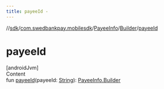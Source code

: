 ```yaml
---
title: payeeId -
---
```

//[sdk](../../../../index)/[com.swedbankpay.mobilesdk](../../index)/[PayeeInfo](../index)/[Builder](index)/[payeeId](payee-id)



# payeeId  
[androidJvm]  
Content  
fun [payeeId](payee-id)(payeeId: [String](https://kotlinlang.org/api/latest/jvm/stdlib/kotlin/-string/index.html)): [PayeeInfo.Builder](index)  



